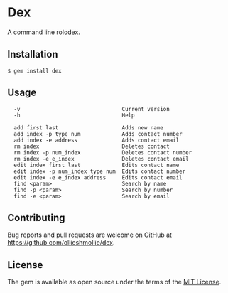 # Dex

A command line rolodex.

## Installation

  `$ gem install dex`

## Usage

```
  -v                                Current version
  -h                                Help

  add first last                    Adds new name
  add index -p type num             Adds contact number
  add index -e address              Adds contact email
  rm index                          Deletes contact
  rm index -p num_index             Deletes contact number
  rm index -e e_index               Deletes contact email
  edit index first last             Edits contact name
  edit index -p num_index type num  Edits contact number
  edit index -e e_index address     Edits contact email
  find <param>                      Search by name
  find -p <param>                   Search by number
  find -e <param>                   Search by email
```

## Contributing

Bug reports and pull requests are welcome on GitHub at https://github.com/ollieshmollie/dex.


## License

The gem is available as open source under the terms of the [MIT License](http://opensource.org/licenses/MIT).

